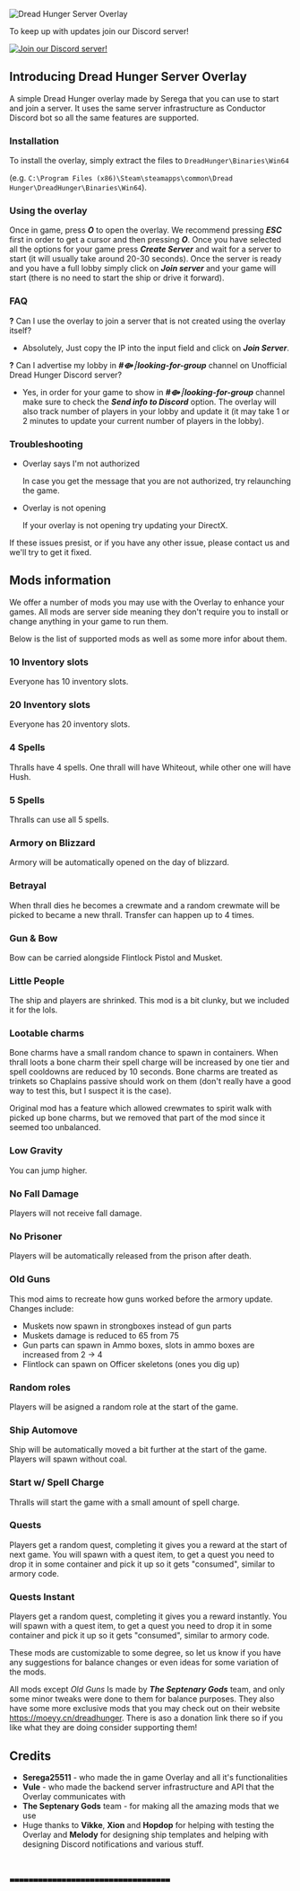 ![Dread Hunger Server Overlay](https://i.imgur.com/m5ytNh0.jpg)

To keep up with updates join our Discord server!

[![Join our Discord server!](https://invidget.switchblade.xyz/WvR7CfdW)](https://discord.gg/WvR7CfdW)


## Introducing Dread Hunger Server Overlay
A simple Dread Hunger overlay made by Serega that you can use to start and join a server. It uses the same server infrastructure as Conductor Discord bot so all the same features are supported.

### Installation
To install the overlay, simply extract the files to `DreadHunger\Binaries\Win64`

(e.g. `C:\Program Files (x86)\Steam\steamapps\common\Dread Hunger\DreadHunger\Binaries\Win64`).

### Using the overlay 
Once in game, press ***O*** to open the overlay. We recommend pressing ***ESC*** first in order to get a cursor and then pressing ***O***. Once you have selected all the options for your game press ***Create Server*** and wait for a server to start (it will usually take around 20-30 seconds). Once the server is ready and you have a full lobby simply click on ***Join server*** and your game will start (there is no need to start the ship or drive it forward).

### FAQ
**?** Can I use the overlay to join a server that is not created using the overlay itself?
- Absolutely, Just copy the IP into the input field and click on ***Join Server***.

**?** Can I advertise my lobby in ***#⟴┊looking-for-group*** channel on Unofficial Dread Hunger Discord server?
- Yes, in order for your game to show in ***#⟴┊looking-for-group*** channel make sure to check the ***Send info to Discord*** option. The overlay will also track number of players in your lobby and update it (it may take 1 or 2 minutes to update your current number of players in the lobby).

### Troubleshooting
- Overlay says I'm not authorized

    In case you get the message that you are not authorized, try relaunching the game.
- Overlay is not opening

    If your overlay is not opening try updating your DirectX.

If these issues presist, or if you have any other issue, please contact us and we'll try to get it fixed.

## Mods information
We offer a number of mods you may use with the Overlay to enhance your games. All mods are server side meaning they don't require you to install or change anything in your game to run them.

Below is the list of supported mods as well as some more infor about them.
###  10 Inventory slots
Everyone has 10 inventory slots.
### 20 Inventory slots
Everyone has 20 inventory slots.
### 4 Spells
Thralls have 4 spells. One thrall will have Whiteout, while other one will have Hush.
### 5 Spells
Thralls can use all 5 spells.
### Armory on Blizzard
Armory will be automatically opened on the day of blizzard.
### Betrayal
When thrall dies he becomes a crewmate and a random crewmate will be picked to became a new thrall. Transfer can happen up to 4 times.
### Gun & Bow
Bow can be carried alongside Flintlock Pistol and Musket.
### Little People
The ship and players are shrinked. This mod is a bit clunky, but we included it for the lols.
### Lootable charms
Bone charms have a small random chance to spawn in containers. When thrall loots a bone charm their spell charge will be increased by one tier and spell cooldowns are reduced by 10 seconds. Bone charms are treated as trinkets so Chaplains passive should work on them (don't really have a good way to test this, but I suspect it is the case). 

Original mod has a feature which allowed crewmates to spirit walk with picked up bone charms, but we removed that part of the mod since it seemed too unbalanced.
### Low Gravity
You can jump higher.
### No Fall Damage
Players will not receive fall damage.
### No Prisoner
Players will be automatically released from the prison after death.
### Old Guns
This mod aims to recreate how guns worked before the armory update. Changes include:
- Muskets now spawn in strongboxes instead of gun parts
- Muskets damage is reduced to 65 from 75
- Gun parts can spawn in Ammo boxes, slots in ammo boxes are increased from 2 -> 4
- Flintlock can spawn on Officer skeletons (ones you dig up)
### Random roles
Players will be asigned a random role at the start of the game.
### Ship Automove
Ship will be automatically moved a bit further at the start of the game. Players will spawn without coal.
### Start w/ Spell Charge
Thralls will start the game with a small amount of spell charge.
### Quests
Players get a random quest, completing it gives you a reward at the start of next game. You will spawn with a quest item, to get a quest you need to drop it in some container and pick it up so it gets "consumed", similar to armory code.
### Quests Instant
Players get a random quest, completing it gives you a reward instantly. You will spawn with a quest item, to get a quest you need to drop it in some container and pick it up so it gets "consumed", similar to armory code.

These mods are customizable to some degree, so let us know if you have any suggestions for balance changes or even ideas for some variation of the mods.

All mods except *Old Guns* Is made by ***The Septenary Gods*** team, and only some minor tweaks were done to them for balance purposes. They also have some more exclusive mods that you may check out on their website https://moeyy.cn/dreadhunger. There is aso a donation link there so if you like what they are doing consider supporting them!


## Credits
- **Serega25511** - who made the in game Overlay and all it's functionalities
- **Vule** - who made the backend server infrastructure and API that the Overlay communicates with
- **The Septenary Gods** team - for making all the amazing mods that we use
- Huge thanks to **Vikke**, **Xion** and **Hopdop** for helping with testing the Overlay and **Melody** for designing ship templates and helping with designing Discord notifications and various stuff.
# ╍╍╍╍╍╍╍╍╍╍╍╍╍╍╍╍╍